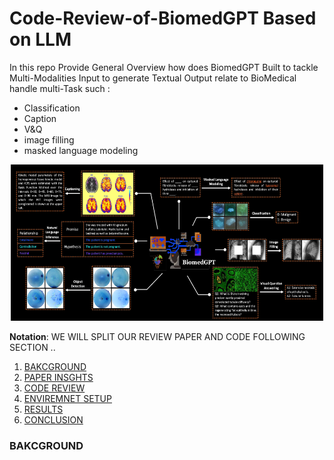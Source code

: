 # Code-Review-of-BiomedGPT Based on LLM 
In this repo Provide General Overview how does BiomedGPT Built to tackle Multi-Modalities Input to generate Textual Output relate to BioMedical handle multi-Task such : 

* Classification
* Caption 
* V&Q 
* image filling
* masked language modeling 

<div align="center">
    <img src="assets/modeling.png" width="500" height="250" />
</div>

**Notation**: WE WILL SPLIT OUR REVIEW PAPER AND CODE FOLLOWING SECTION ..

1. [BAKCGROUND](#BAKCGROUND)
2. [PAPER INSGHTS](#PAPERINSGHTS)
3. [CODE REVIEW](#CODEREVIEW)
5. [ENVIREMNET SETUP](#ENVIREMNETSETUP)
5. [RESULTS](#Results)
5. [CONCLUSION](#CONCLUSION)

### BAKCGROUND
 